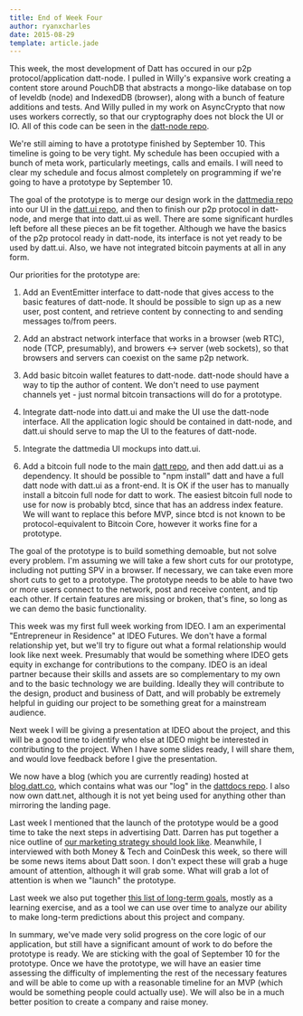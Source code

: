 ```yaml
---
title: End of Week Four
author: ryanxcharles
date: 2015-08-29
template: article.jade
---
```


This week, the most development of Datt has occured in our p2p
protocol/application datt-node. I pulled in Willy's expansive work creating a
content store around PouchDB that abstracts a mongo-like database on top of
leveldb (node) and IndexedDB (browser), along with a bunch of feature additions
and tests. And Willy pulled in my work on AsyncCrypto that now uses workers
correctly, so that our cryptography does not block the UI or IO. All of this
code can be seen in the [datt-node
repo](https://github.com/dattnetwork/datt-node).

We're still aiming to have a prototype finished by September 10. This timeline
is going to be very tight. My schedule has been occupied with a bunch of meta
work, particularly meetings, calls and emails. I will need to clear my schedule
and focus almost completely on programming if we're going to have a prototype
by September 10.

The goal of the prototype is to merge our design work in the [dattmedia
repo](https://github.com/dattnetwork/dattmedia) into our UI in the [datt.ui
repo](https://github.com/dattnetwork/datt.ui), and then to finish our p2p
protocol in datt-node, and merge that into datt.ui as well. There are some
significant hurdles left before all these pieces an be fit together. Although
we have the basics of the p2p protocol ready in datt-node, its interface is not
yet ready to be used by datt.ui. Also, we have not integrated bitcoin payments
at all in any form.

Our priorities for the prototype are:

1) Add an EventEmitter interface to datt-node that gives access to the basic
features of datt-node. It should be possible to sign up as a new user, post
content, and retrieve content by connecting to and sending messages to/from
peers.

2) Add an abstract network interface that works in a browser (web RTC), node
(TCP, presumably), and browers <-> server (web sockets), so that browsers and
servers can coexist on the same p2p network.

3) Add basic bitcoin wallet features to datt-node. datt-node should have a way
to tip the author of content. We don't need to use payment channels yet - just
normal bitcoin transactions will do for a prototype.

4) Integrate datt-node into datt.ui and make the UI use the datt-node
interface. All the application logic should be contained in datt-node, and
datt.ui should serve to map the UI to the features of datt-node.

5) Integrate the dattmedia UI mockups into datt.ui.

6) Add a bitcoin full node to the main [datt
repo](https://github.com/dattnetwork/datt), and then add datt.ui as a
dependency. It should be possible to "npm install" datt and have a full datt
node with datt.ui as a front-end. It is OK if the user has to manually install
a bitcoin full node for datt to work. The easiest bitcoin full node to use for
now is probably btcd, since that has an address index feature. We will want to
replace this before MVP, since btcd is not known to be protocol-equivalent to
Bitcoin Core, however it works fine for a prototype.

The goal of the prototype is to build something demoable, but not solve every
problem. I'm assuming we will take a few short cuts for our prototype,
including not putting SPV in a browser. If necessary, we can take even more
short cuts to get to a prototype. The prototype needs to be able to have two or
more users connect to the network, post and receive content, and tip each
other. If certain features are missing or broken, that's fine, so long as we
can demo the basic functionality.

This week was my first full week working from IDEO. I am an experimental
"Entrepreneur in Residence" at IDEO Futures. We don't have a formal
relationship yet, but we'll try to figure out what a formal relationship would
look like next week. Presumably that would be something where IDEO gets equity
in exchange for contributions to the company. IDEO is an ideal partner because
their skills and assets are so complementary to my own and to the basic
technology we are building. Ideally they will contribute to the design, product
and business of Datt, and will probably be extremely helpful in guiding our
project to be something great for a mainstream audience.

Next week I will be giving a presentation at IDEO about the project, and this
will be a good time to identify who else at IDEO might be interested in
contributing to the project. When I have some slides ready, I will share them,
and would love feedback before I give the presentation.

We now have a blog (which you are currently reading) hosted at
[blog.datt.co](http://blog.datt.co), which contains what was our "log" in the
[dattdocs repo](https://github.com/dattnetwork/dattdocs). I also now own
datt.net, although it is not yet being used for anything other than mirroring
the landing page.

Last week I mentioned that the launch of the prototype would be a good time to
take the next steps in advertising Datt. Darren has put together a nice outline
of [our marketing strategy should look
like](https://docs.google.com/document/d/1n61bW6JYmzLP0BQQUsFmVj5ilHKZ2S4QBAewKuH6xjo/edit).
Meanwhile, I interviewed with both Money & Tech and CoinDesk this week, so
there will be some news items about Datt soon. I don't expect these will grab a
huge amount of attention, although it will grab some. What will grab a lot of
attention is when we "launch" the prototype.

Last week we also put together [this list of long-term
goals](https://docs.google.com/document/d/1C9FNbS8GlQ6z5wwNXT2NsbWXPmSTDyVkl4MUmv6h770/edit),
mostly as a learning exercise, and as a tool we can use over time to analyze
our ability to make long-term predictions about this project and company.

In summary, we've made very solid progress on the core logic of our
application, but still have a significant amount of work to do before the
prototype is ready. We are sticking with the goal of September 10 for the
prototype. Once we have the prototype, we will have an easier time assessing
the difficulty of implementing the rest of the necessary features and will be
able to come up with a reasonable timeline for an MVP (which would be something
people could actually use). We will also be in a much better position to create
a company and raise money.
